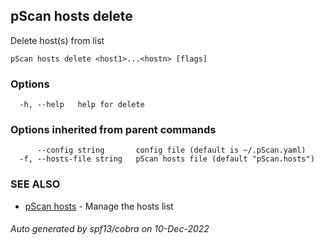 ## pScan hosts delete

Delete host(s) from list

```
pScan hosts delete <host1>...<hostn> [flags]
```

### Options

```
  -h, --help   help for delete
```

### Options inherited from parent commands

```
      --config string       config file (default is ~/.pScan.yaml)
  -f, --hosts-file string   pScan hosts file (default "pScan.hosts")
```

### SEE ALSO

* [pScan hosts](pScan_hosts.md)	 - Manage the hosts list

###### Auto generated by spf13/cobra on 10-Dec-2022
